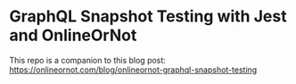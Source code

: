 # GraphQL Snapshot Testing with Jest and OnlineOrNot

This repo is a companion to this blog post: https://onlineornot.com/blog/onlineornot-graphql-snapshot-testing
